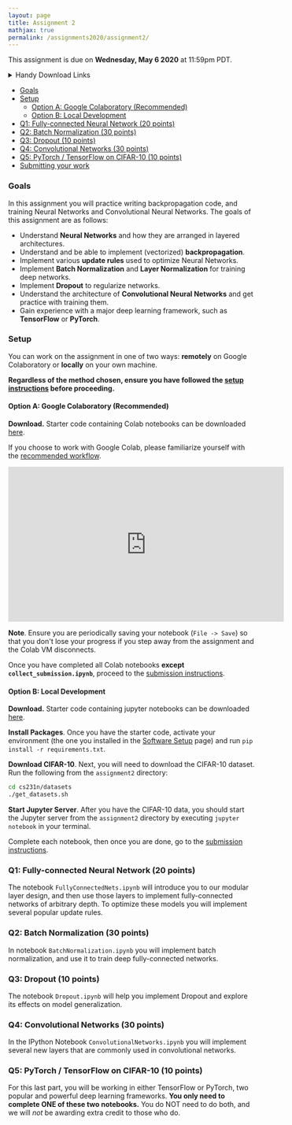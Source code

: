 ```yaml
---
layout: page
title: Assignment 2
mathjax: true
permalink: /assignments2020/assignment2/
---
```


This assignment is due on **Wednesday, May 6 2020** at 11:59pm PDT.

<details>
<summary>Handy Download Links</summary>

 <ul>
  <li><a href="{{ site.hw_2_colab }}">Option A: Colab starter code</a></li>
  <li><a href="{{ site.hw_2_jupyter }}">Option B: Jupyter starter code</a></li>
</ul>
</details>

- [Goals](#goals)
- [Setup](#setup)
  - [Option A: Google Colaboratory (Recommended)](#option-a-google-colaboratory-recommended)
  - [Option B: Local Development](#option-b-local-development)
- [Q1: Fully-connected Neural Network (20 points)](#q1-fully-connected-neural-network-20-points)
- [Q2: Batch Normalization (30 points)](#q2-batch-normalization-30-points)
- [Q3: Dropout (10 points)](#q3-dropout-10-points)
- [Q4: Convolutional Networks (30 points)](#q4-convolutional-networks-30-points)
- [Q5: PyTorch / TensorFlow on CIFAR-10 (10 points)](#q5-pytorch--tensorflow-on-cifar-10-10-points)
- [Submitting your work](#submitting-your-work)

### Goals

In this assignment you will practice writing backpropagation code, and training Neural Networks and Convolutional Neural Networks. The goals of this assignment are as follows:

- Understand **Neural Networks** and how they are arranged in layered architectures.
- Understand and be able to implement (vectorized) **backpropagation**.
- Implement various **update rules** used to optimize Neural Networks.
- Implement **Batch Normalization** and **Layer Normalization** for training deep networks.
- Implement **Dropout** to regularize networks.
- Understand the architecture of **Convolutional Neural Networks** and get practice with training them.
- Gain experience with a major deep learning framework, such as **TensorFlow** or **PyTorch**.

### Setup

You can work on the assignment in one of two ways: **remotely** on Google Colaboratory or **locally** on your own machine.

**Regardless of the method chosen, ensure you have followed the [setup instructions](/setup-instructions) before proceeding.**

#### Option A: Google Colaboratory (Recommended)

**Download.** Starter code containing Colab notebooks can be downloaded [here]({{site.hw_2_colab}}).

If you choose to work with Google Colab, please familiarize yourself with the [recommended workflow]({{site.baseurl}}/setup-instructions/#working-remotely-on-google-colaboratory).

<iframe style="display: block; margin: auto;" width="560" height="315" src="https://www.youtube.com/embed/IZUz4pRYlus" frameborder="0" allowfullscreen></iframe>

**Note**. Ensure you are periodically saving your notebook (`File -> Save`) so that you don't lose your progress if you step away from the assignment and the Colab VM disconnects.

Once you have completed all Colab notebooks **except `collect_submission.ipynb`**, proceed to the [submission instructions](#submitting-your-work).

#### Option B: Local Development

**Download.** Starter code containing jupyter notebooks can be downloaded [here]({{site.hw_2_jupyter}}).

**Install Packages**. Once you have the starter code, activate your environment (the one you installed in the [Software Setup]({{site.baseurl}}/setup-instructions/) page) and run `pip install -r requirements.txt`.

**Download CIFAR-10**. Next, you will need to download the CIFAR-10 dataset. Run the following from the `assignment2` directory:

```bash
cd cs231n/datasets
./get_datasets.sh
```
**Start Jupyter Server**. After you have the CIFAR-10 data, you should start the Jupyter server from the
`assignment2` directory by executing `jupyter notebook` in your terminal.

Complete each notebook, then once you are done, go to the [submission instructions](#submitting-your-work).

### Q1: Fully-connected Neural Network (20 points)

The notebook `FullyConnectedNets.ipynb` will introduce you to our
modular layer design, and then use those layers to implement fully-connected
networks of arbitrary depth. To optimize these models you will implement several
popular update rules.

### Q2: Batch Normalization (30 points)

In notebook `BatchNormalization.ipynb` you will implement batch normalization, and use it to train deep fully-connected networks.

### Q3: Dropout (10 points)

The notebook `Dropout.ipynb` will help you implement Dropout and explore its effects on model generalization.

### Q4: Convolutional Networks (30 points)
In the IPython Notebook `ConvolutionalNetworks.ipynb` you will implement several new layers that are commonly used in convolutional networks.

### Q5: PyTorch / TensorFlow on CIFAR-10 (10 points)
For this last part, you will be working in either TensorFlow or PyTorch, two popular and powerful deep learning frameworks. **You only need to complete ONE of these two notebooks.** You do NOT need to do both, and we will _not_ be awarding extra credit to those who do.

